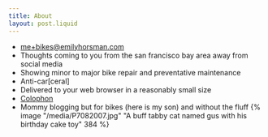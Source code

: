 ```yaml
---
title: About
layout: post.liquid
---
```


- [me+bikes@emilyhorsman.com](mailto:me+bikes@emilyhorsman.com)
- Thoughts coming to you from the san francisco bay area away from social media
- Showing minor to major bike repair and preventative maintenance
- Anti-car[ceral]
- Delivered to your web browser in a reasonably small size
- [Colophon](/colophon)
- Mommy blogging but for bikes (here is my son) and without the fluff
  {% image "/media/P7082007.jpg" "A buff tabby cat named gus with his birthday cake toy" 384 %}
